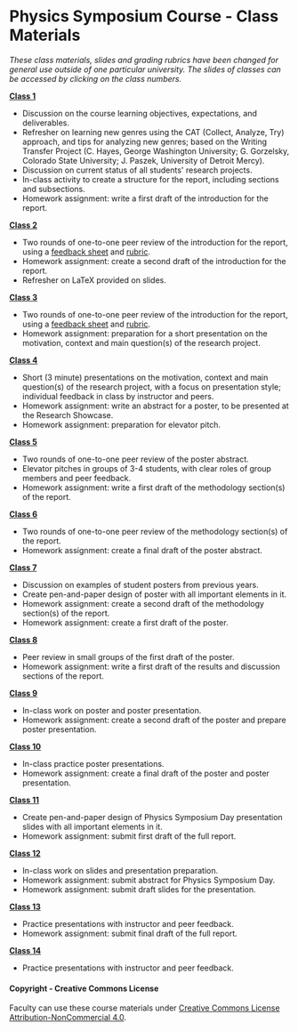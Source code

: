 # Physics Symposium Course - Class Materials

_These class materials, slides and grading rubrics have been changed for general use outside of one particular university. The slides of classes can be accessed by clicking on the class numbers._

**[Class 1](SymposiumSlides/SymposiumClass01.pptx)**
* Discussion on the course learning objectives, expectations, and deliverables.
* Refresher on learning new genres using the CAT (Collect, Analyze, Try) approach, and tips for analyzing new genres; based on the Writing Transfer Project (C. Hayes, George Washington University; G. Gorzelsky, Colorado State University; J. Paszek, University of Detroit Mercy).
* Discussion on current status of all students' research projects.
* In-class activity to create a structure for the report, including sections and subsections.
* Homework assignment: write a first draft of the introduction for the report.

**[Class 2](SymposiumSlides/SymposiumClass02.pptx)**
* Two rounds of one-to-one peer review of the introduction for the report, using a [feedback sheet](Materials/SymposiumReportIntroductionPeerReview.docx) and [rubric](Materials/SymposiumReportIntroductionRubric.docx).
* Homework assignment: create a second draft of the introduction for the report.
* Refresher on LaTeX provided on slides.

**[Class 3](SymposiumSlides/SymposiumClass03.pptx)**
* Two rounds of one-to-one peer review of the introduction for the report, using a [feedback sheet](Materials/SymposiumReportIntroductionPeerReview.docx) and [rubric](Materials/SymposiumReportIntroductionRubric.docx).
* Homework assignment: preparation for a short presentation on the motivation, context and main question(s) of the research project.

**[Class 4](SymposiumSlides/SymposiumClass04.pptx)**
* Short (3 minute) presentations on the motivation, context and main question(s) of the research project, with a focus on presentation style; individual feedback in class by instructor and peers.
* Homework assignment: write an abstract for a poster, to be presented at the Research Showcase.
* Homework assignment: preparation for elevator pitch.

**[Class 5](SymposiumSlides/SymposiumClass05.pptx)**
* Two rounds of one-to-one peer review of the poster abstract.
* Elevator pitches in groups of 3-4 students, with clear roles of group members and peer feedback.
* Homework assignment: write a first draft of the methodology section(s) of the report.

**[Class 6](SymposiumSlides/SymposiumClass06.pptx)**
* Two rounds of one-to-one peer review of the methodology section(s) of the report.
* Homework assignment: create a final draft of the poster abstract.

**[Class 7](SymposiumSlides/SymposiumClass07.pptx)**
* Discussion on examples of student posters from previous years.
* Create pen-and-paper design of poster with all important elements in it.
* Homework assignment: create a second draft of the methodology section(s) of the report.
* Homework assignment: create a first draft of the poster.

**[Class 8](SymposiumSlides/SymposiumClass08.pptx)**
* Peer review in small groups of the first draft of the poster.
* Homework assignment: write a first draft of the results and discussion sections of the report.

**[Class 9](SymposiumSlides/SymposiumClass09.pptx)**
* In-class work on poster and poster presentation.
* Homework assignment: create a second draft of the poster and prepare poster presentation.

**[Class 10](SymposiumSlides/SymposiumClass10.pptx)**
* In-class practice poster presentations.
* Homework assignment: create a final draft of the poster and poster presentation.

**[Class 11](SymposiumSlides/SymposiumClass11.pptx)**
* Create pen-and-paper design of Physics Symposium Day presentation slides with all important elements in it.
* Homework assignment: submit first draft of the full report.

**[Class 12](SymposiumSlides/SymposiumClass12.pptx)**
* In-class work on slides and presentation preparation.
* Homework assignment: submit abstract for Physics Symposium Day.
* Homework assignment: submit draft slides for the presentation.

**[Class 13](SymposiumSlides/SymposiumClass13.pptx)**
* Practice presentations with instructor and peer feedback.
* Homework assignment: submit final draft of the full report.

**[Class 14](SymposiumSlides/SymposiumClass14.pptx)**
* Practice presentations with instructor and peer feedback.

#### Copyright - Creative Commons License

Faculty can use these course materials under [Creative Commons License Attribution-NonCommercial 4.0](https://creativecommons.org/licenses/by-nc/4.0/).
